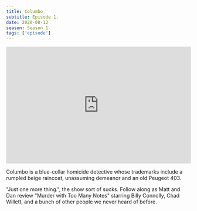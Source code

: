 ```yaml
---
title: Columbo
subtitle: Episode 1.
date: 2020-08-12
season: Season 1
tags: ['episode']
---
```


<iframe src="https://cast.rocks/player/27557/Penultimate-Warriors-0-Columbo.mp3?episodeTitle=0-Columbo&podcastTitle=Penultimate%20Warriors&episodeDate=August%2021st%2C%202020&imageURL=https%3A%2F%2Fcast.rocks%2Fhosting%2F27557%2Ffeeds%2FIIJH4.jpg" style="border: none; min-height: 265px; max-height: 320px; max-width: 558px; min-width: 270px; width: 100%; height: 100%;" scrollbars="no"></iframe>

Columbo is a blue-collar homicide detective whose trademarks include a rumpled beige raincoat, unassuming demeanor and an old Peugeot 403. 

"Just one more thing.", the show sort of sucks. Follow along as Matt and Dan review "Murder with Too Many Notes" starring Billy Connolly, Chad Willett, and a bunch of other people we never heard of before.

